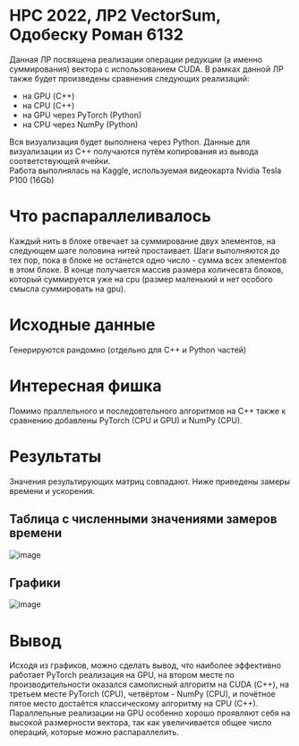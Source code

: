 # HPC 2022, ЛР2 VectorSum, Одобеску Роман 6132
Данная ЛР посвящена реализации операции редукции (а именно суммирования) вектора с использованием CUDA. В рамках данной ЛР также будет произведены сравнения следующих реализаций:
* на GPU (С++)
* на CPU (С++)
* на GPU через PyTorch (Python)
* на CPU через NumPy (Python)

Вся визуализация будет выполнена через Python. Данные для визуализации из C++ получаются путём копирования из вывода соответствующей ячейки.  
Работа выполнялась на Kaggle, используемая видеокарта Nvidia Tesla P100 (16Gb)

# Что распараллеливалось
Каждый нить в блоке отвечает за суммирование двух элементов, на следующем шаге половина нитей простаивает. Шаги выполняются до тех пор, пока в блоке не останется одно число - сумма всех элементов в этом блоке. В конце получается массив размера количесвта блоков, который суммируется уже на cpu (размер маленький и нет особого смысла суммировать на gpu).

# Исходные данные
Генерируются рандомно (отдельно для С++ и Python частей)

# Интересная фишка
Помимо праллельного и последовтельного алгоритмов на C++ также к сравнению добавлены PyTorch (CPU и GPU) и NumPy (CPU).

# Результаты
Значения результирующих матриц совпадают. Ниже приведены замеры времени и ускорения.
## Таблица с численными значениями замеров времени
![image](https://user-images.githubusercontent.com/60855603/206912588-8f479cc0-7c5b-4321-8311-16d246453fff.png)
## Графики
![image](https://user-images.githubusercontent.com/60855603/206912606-9089dfd1-f6e1-4332-9953-7530ec6c78bb.png)

# Вывод
Исходя из графиков, можно сделать вывод, что наиболее эффективно работает PyTorch реализация на GPU, на втором месте по производительности оказался самописный алгоритм на CUDA (С++), на третьем месте PyTorch (CPU), четвёртом - NumPy (CPU), и почётное пятое место достаётся классическому алгоритму на CPU (C++). Параллельные реализации на GPU особенно хорошо проявляют себя на высокой размерности вектора, так как увеличивается общее число операций, которые можно распараллелить.



